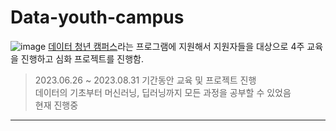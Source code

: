 # Data-youth-campus

![image](https://github.com/Taeyoungleee/Computer-vision-seminar/assets/113446739/67d78c2f-33f6-4055-ae20-a9140a65d156)
[데이터 청년 캠퍼스](https://dataonair.or.kr/bigjob/)라는 프로그램에 지원해서 지원자들을 대상으로 4주 교육을 진행하고 심화 프로젝트를 진행함.  
> 2023.06.26 ~ 2023.08.31 기간동안 교육 및 프로젝트 진행  
> 데이터의 기초부터 머신러닝, 딥러닝까지 모든 과정을 공부할 수 있었음  
> 현재 진행중  
----------------------------------------------------------------------------------------------------------------------------------------------------------------------------------
